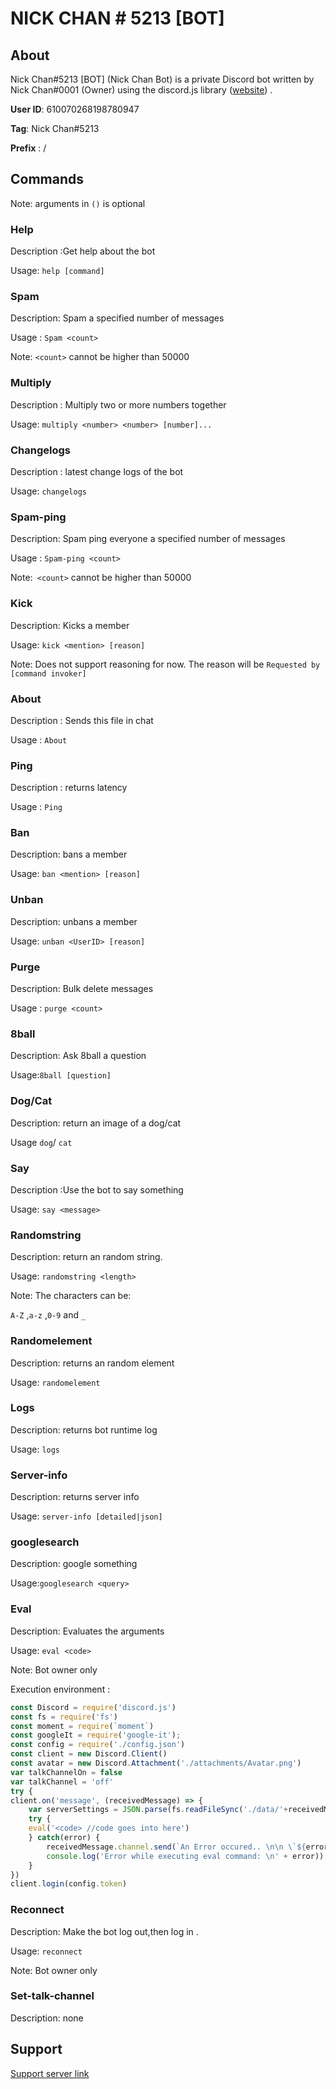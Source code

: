 # NICK CHAN # 5213 [BOT]

## About

Nick Chan#5213 [BOT] (Nick Chan Bot) is a private Discord bot written by Nick Chan#0001 (Owner) using the discord.js library ([website](https://discord.js.org)) .

**User ID**: 610070268198780947

**Tag**: Nick Chan#5213

**Prefix** : /



## Commands

Note: arguments in `()` is optional

### Help

Description :Get help about the bot

Usage: `help [command]`

### Spam

Description: Spam a specified number of messages

Usage : `Spam <count>`

Note: `<count>` cannot be higher than 50000

### Multiply

Description : Multiply two or more numbers together

Usage: `multiply <number> <number> [number]...`

### Changelogs

Description : latest change logs of the bot

Usage: `changelogs`

### Spam-ping

Description: Spam ping everyone a specified number of messages

Usage : `Spam-ping <count>`

Note:` <count>` cannot be higher than 50000

### Kick

Description: Kicks a member

Usage: `kick <mention> [reason]`

Note: Does not support reasoning for now. The reason will be `Requested by [command invoker]`

### About

Description : Sends this file in chat

Usage : `About`

### Ping

Description : returns latency

Usage : `Ping`

### Ban

Description: bans a member

Usage: `ban <mention> [reason]`

### Unban

Description: unbans a member

Usage: `unban <UserID> [reason]`

### Purge 

Description: Bulk delete messages

Usage : `purge <count>`

### 8ball

Description: Ask 8ball a question

Usage:`8ball [question]`

### Dog/Cat

Description: return an image of a dog/cat

Usage `dog`/ `cat`

### Say

Description :Use the bot to say something

Usage: `say <message>`

### Randomstring

Description: return an random string.

Usage: `randomstring <length>`

Note: The characters can be: 

`A-Z` ,`a-z` ,`0-9` and `_`

### Randomelement

Description: returns an random element

Usage: `randomelement`

### Logs

Description: returns bot runtime log

Usage: `logs`

### Server-info

Description: returns server info

Usage: `server-info [detailed|json]`

### googlesearch

Description: google something

Usage:`googlesearch <query>`

### Eval

Description: Evaluates the arguments

Usage: `eval <code>`

Note: Bot owner only

Execution environment : 

```JavaScript
const Discord = require('discord.js')
const fs = require('fs')
const moment = require(`moment`)
const googleIt = require('google-it');
const config = require('./config.json')
const client = new Discord.Client()
const avatar = new Discord.Attachment('./attachments/Avatar.png')
var talkChannelOn = false
var talkChannel = 'off'
try {
client.on('message', (receivedMessage) => {
    var serverSettings = JSON.parse(fs.readFileSync('./data/'+receivedMessage.guild.id+'.json','utf8'))
    try {
    eval('<code> //code goes into here')
    } catch(error) {
        receivedMessage.channel.send(`An Error occured.. \n\n \`${error.name}:${error.message}\``)
        console.log('Error while executing eval command: \n' + error))
    }
})
client.login(config.token)
```

### Reconnect

Description: Make the bot log out,then log in .

Usage: `reconnect`

Note: Bot owner only

### Set-talk-channel

Description: none

## Support

[Support server link](https://discord.gg/kPMK3K5)


